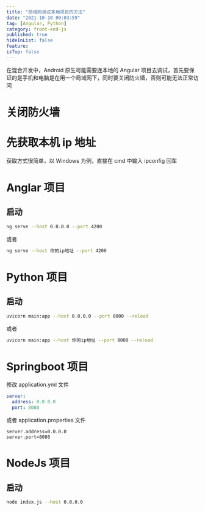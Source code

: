 ```yaml
---
title: "局域网调试本地项目的方法"
date: "2021-10-10 00:03:59"
tag: [Angular, Python]
category: front-end-js
published: true
hideInList: false
feature:
isTop: false
---
```


在混合开发中，Android 原生可能需要连本地的 Angular 项目去调试，首先要保证的是手机和电脑是在用一个局域网下，同时要关闭防火墙，否则可能无法正常访问

# 关闭防火墙

# 先获取本机 ip 地址

获取方式很简单，以 Windows 为例，直接在 cmd 中输入 ipconfig 回车

# Anglar 项目

## 启动

```bash
ng serve --host 0.0.0.0 --port 4200
```

或者

```bash
ng serve --host 你的ip地址 --port 4200
```

# Python 项目

## 启动

```bash
uvicorn main:app --host 0.0.0.0 --port 8000 --reload
```

或者

```bash
uvicorn main:app --host 你的ip地址 --port 8000 --reload
```

# Springboot 项目

修改 application.yml 文件

```yaml
server:
  address: 0.0.0.0
  port: 8080
```

或者 application.properties 文件

```
server.address=0.0.0.0
server.port=8080
```

# NodeJs 项目

## 启动

```bash
node index.js --host 0.0.0.0
```
